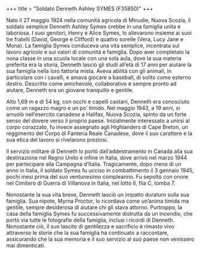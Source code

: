 +++
title = "Soldato Denneth Ashley SYMES (F35850)"
+++


Nato il 27 maggio 1924 nella comunità agricola di Minudie, Nuova Scozia, il soldato semplice Denneth Ashley Symes crebbe in una famiglia unita e laboriosa. I suoi genitori, Henry e Alice Symes, lo allevarono insieme ai suoi tre fratelli (David, George e Clifford) e quattro sorelle (Vera, Lucy Jane e Mona). La famiglia Symes conduceva una vita semplice, incentrata sul lavoro agricolo e sui valori di comunità e famiglia. Dopo aver completato la nona classe in una scuola locale con una sola aula, dove la sua materia preferita era la storia, Denneth lasciò gli studi all’età di 17 anni per aiutare la sua famiglia nella loro fattoria mista. Aveva abilità con gli animali, in particolare con i cavalli, e amava giocare a baseball, di solito come esterno destro. Descritto come amichevole, collaborativo e sempre pronto ad aiutare, Denneth era un giovane tranquillo e gentile.

Alto 1,69 m e di 54 kg, con occhi e capelli castani, Denneth era conosciuto come un ragazzo magro e un po’ timido. Nel maggio 1943, a 19 anni, si arruolò nell’esercito canadese a Halifax, Nuova Scozia, spinto da un forte senso del dovere verso il proprio paese. Inizialmente interessato a unirsi al corpo corazzato, fu invece assegnato agli Highlanders di Cape Breton, un reggimento del Corpo di Fanteria Reale Canadese, dove il suo carattere e la sua etica del lavoro si rivelarono preziosi.

Il servizio militare di Denneth lo portò dall’addestramento in Canada alla sua destinazione nel Regno Unito e infine in Italia, dove arrivò nel marzo 1944 per partecipare alla Campagna d’Italia. Tragicamente, dopo meno di un anno in Italia, il soldato Symes fu ucciso in combattimento il 3 gennaio 1945, pochi mesi prima del suo ventunesimo compleanno. Fu sepolto con onore nel Cimitero di Guerra di Villanova in Italia, nel lotto II, fila C, tomba 7.

Nonostante la sua vita breve, Denneth lasciò un impatto duraturo sulla sua famiglia. Sua nipote, Myrna Proctor, lo ricordava come un’anima timida ma gentile, sempre desiderosa di aiutare chi gli stava attorno. Purtroppo, la casa della famiglia Symes fu successivamente distrutta da un incendio, che portò via tutte le fotografie della famiglia, inclusi i ricordi di Denneth. Nonostante ciò, il suo lascito di gentilezza e sacrificio è rimasto vivo attraverso le storie che la sua famiglia ha continuato a raccontare, assicurando che la sua memoria e il suo servizio al suo paese non venissero mai dimenticati.
